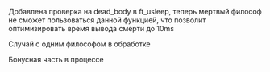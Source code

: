 Добавлена проверка на dead_body в ft_usleep, теперь мертвый философ не сможет пользоваться данной функцией, что позволит оптимизировать время вывода смерти до 10ms

Случай с одним философом в обработке

Бонусная часть в процессе
